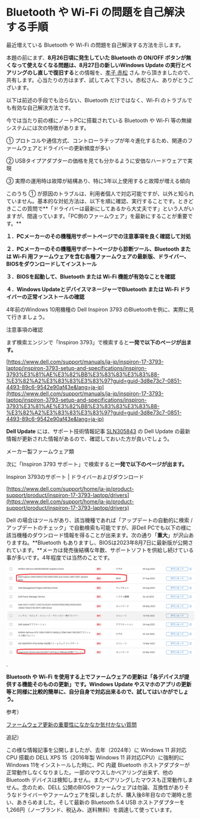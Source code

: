 # Bluetooth や Wi-Fi の問題を自己解決する手順

最近増えている Bluetooth や Wi-Fi の問題を自己解決する方法を示します。

本題の前にまず、**8月26日頃に発生していた Bluetooth の ON/OFF ボタンが無くなって使えなくなる問題は、8月27日の新しいWindows Update の実行とペアリングのし直しで復旧する**との情報を、[孝子 赤松](https://answers.microsoft.com/ja-jp/profile/375ed958-a7e5-49a4-bcd2-c3b14ac87d85) さん から頂きましたので、共有します。心当たりの方はまず、試してみて下さい。赤松さん、ありがとうございます。

以下は前述の手段でも治らない、Bluetooth だけではなく、Wi-Fi のトラブルでも有効な自己解決方法です。

今では当たり前の様にノートPCに搭載されている Bluetooth や Wi-Fi 等の無線システムには次の特徴があります。

① プロトコルや通信方式、コントローラチップが年々進化するため、関連のファームウェアとドライバーの更新頻度が多い

② USBタイプアダプターの価格を見ても分かるように安価なハードウェアで実現

③ 実際の運用時は故障が結構あり、特に3年以上使用すると故障が増える傾向

このうち ① が原因のトラブルは、利用者個人で対応可能ですが、以外と知られていません。基本的な対処方法は、以下を順に確認、実行することです。ときどきここの質問で**「ドライバーは最新にしてあるから大丈夫です」という人がいますが、間違っています。「PC側のファームウェア」を最新にすることが重要です。**

**１．PCメーカーのその機種用サポートページでの注意事項を良く確認して対処**

**２．PCメーカーのその機種用サポートページから診断ツール、Bluetooth または Wi-Fi 用ファームウェアを含む各種ファームウェアの最新版、ドライバー、BIOSをダウンロードしてインストール**

**３．BIOSを起動して、Bluetooth または Wi-Fi 機能が有効なことを確認**

**４．Windows UpdateとデバイスマネージャーでBluetooth または Wi-Fi ドライバーの正常インストールの確認**

4年前のWindows 10用機種の Dell Inspiron 3793 のBluetoothを例に、実際に見て行きましょう。

注意事項の確認

まず検索エンジンで「Inspiron 3793」で検索すると**一発で以下のページが出ます。**

[https://www.dell.com/support/manuals/ja-jp/inspiron-17-3793-laptop/inspiron-3793-setup-and-specifications/inspiron-3793%E3%81%AE%E3%82%BB%E3%83%83%E3%83%88-%E3%82%A2%E3%83%83%E3%83%97?guid=guid-3d8e73c7-0851-4493-89c6-9542e90af43e&lang=ja-jp](https://www.dell.com/support/manuals/ja-jp/inspiron-17-3793-laptop/inspiron-3793-setup-and-specifications/inspiron-3793%E3%81%AE%E3%82%BB%E3%83%83%E3%83%88-%E3%82%A2%E3%83%83%E3%83%97?guid=guid-3d8e73c7-0851-4493-89c6-9542e90af43e&lang=ja-jp)

**Dell Update** には、サポート技術情報記事 [SLN305843](https://www.dell.com/support/article/sln305843/) の Dell Update の最新情報が更新された情報があるので、確認しておいた方が良いでしょう。

メーカー製ファームウェア類

次に「Inspiron 3793 サポート」で検索すると**一発で以下のページが出ます。**

Inspiron 3793のサポート | ドライバーおよびダウンロード

[https://www.dell.com/support/home/ja-jp/product-support/product/inspiron-17-3793-laptop/drivers](https://www.dell.com/support/home/ja-jp/product-support/product/inspiron-17-3793-laptop/drivers)

Dell の場合はツールがあり、該当機種であれば「アップデートの自動的に検索 / アップデートのチェック」で自動検索も可能ですが、非Dell PCでも以下の様に該当機種のダウンロード情報を得ることが出来ます。次の通り「**重大**」が沢山ありますね。**Bluetooth もありますし、BIOSは2023年8月7日に最新版が公開されています。**メーカは発売後結構な年数、サポートソフトを供給し続けている事が多いです。4年程度では当然のことです。

[![画像](6158a150-6253-47a9-bab9-66b6baa37b26.png)](6158a150-6253-47a9-bab9-66b6baa37b26.png)

.

**Bluetooth や Wi-Fi を使用する上でファームウェアの更新は「各デバイスが提供する機能そのものの更新」です。Windows Update やスマホのアプリの更新等と同様に比較的簡単に、自分自身で対応出来るので、試してはいかがでしょう。**

参考）

[ファームウェア更新の重要性になかなか気付かない質問](https://answers.microsoft.com/ja-jp/windows/forum/all/wifi%E3%81%AE%E3%83%AF%E3%82%A4%E3%83%A4%E3%83%AC/947e9d80-7b59-49aa-b58d-ef3af4a159d6)

追記）

この様な情報記事を公開しましたが、去年（2024年）に Windows 11 非対応 CPU 搭載の DELL XPS 15（2016年製 Windows 11 非対応CPU）に強制的に Windows 11をインストールした時に、PC 内蔵 Bluetooth ホストアダプターが正常動作しなくなりました。一部のマウスしかペアリング出来ず、他の Bluetooth デバイスは検知しません。またペアリングしたマウスも正常動作しません。念のため、DELL 公開のBIOSやファームウェアは勿論、互換性がありそうなドライバーやファームウェアを探しましたが、購入後8年目なので潮時と思い、あきらめました。そして最新の Bluetooth 5.4 USB ホストアダプターを 1,266円（ノーブランド、税込み、送料無料）を調達して使っています。
